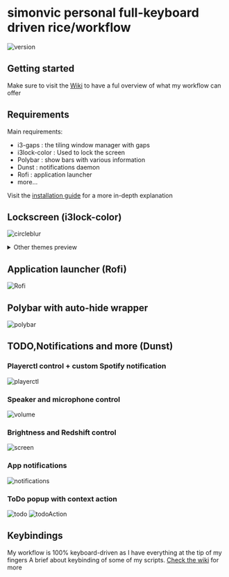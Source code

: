 # simonvic personal full-keyboard driven rice/workflow 
![version](https://img.shields.io/badge/version-1.3.2-red)

## Getting started
Make sure to visit the [Wiki](https://github.com/simonvic/dotfiles/wiki) to have a ful overview of what my workflow can offer

## Requirements
Main requirements:
* i3-gaps : the tiling window manager with gaps
* i3lock-color : Used to lock the screen
* Polybar : show bars with various information 
* Dunst : notifications daemon
* Rofi : application launcher
* more...

Visit the [installation guide](https://github.com/simonvic/dotfiles/wiki/Installation-and-Configuration) for a more in-depth explanation
 
## Lockscreen (i3lock-color)
![circleblur](https://imgur.com/X4KEcVR.gif)

<details>
 <summary> Other themes preview </summary>
 
![barblur](https://imgur.com/AD6SStG.gif)
![image](https://imgur.com/t9re5NI.gif)

</details>

## Application launcher (Rofi)
![Rofi](https://imgur.com/U2OKJvx.gif)

## Polybar with auto-hide wrapper
![polybar](https://imgur.com/BbjNiOo.gif)

## TODO,Notifications and more (Dunst)
### Playerctl control + custom Spotify notification
![playerctl](https://i.imgur.com/0XehgiR.gif)
### Speaker and microphone control
![volume](https://imgur.com/NAcWdqa.gif)
### Brightness and Redshift control
![screen](https://imgur.com/9UBUZQg.gif)
### App notifications
![notifications](https://imgur.com/dgIq5dr.gif)
### ToDo popup with context action
![todo](https://imgur.com/8OWFgx8.gif)
![todoAction](https://imgur.com/aYN9Ees.gif)

## Keybindings
My workflow is 100% keyboard-driven as I have everything at the tip of my fingers
A brief about keybinding of some of my scripts.
[Check the wiki](https://github.com/simonvic/dotfiles/wiki/Keybindings) for more
